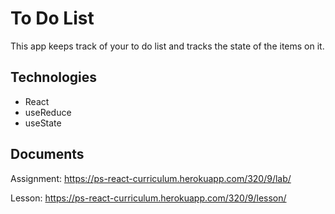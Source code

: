# To Do List

This app keeps track of your to do list and tracks the state of the items on it. 

## Technologies
* React
* useReduce
* useState

## Documents
Assignment: https://ps-react-curriculum.herokuapp.com/320/9/lab/

Lesson: https://ps-react-curriculum.herokuapp.com/320/9/lesson/
